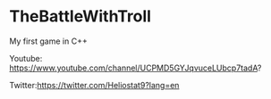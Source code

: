 # TheBattleWithTroll

My first game in C++

Youtube: https://www.youtube.com/channel/UCPMD5GYJqvuceLUbcp7tadA?

Twitter:https://twitter.com/Heliostat9?lang=en
